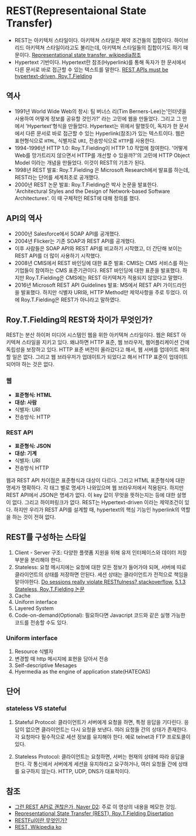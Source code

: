 # REST(Representaional State Transfer)
- REST는 아키텍처 스타일이다. 아키텍쳐 스타일은 제약 조건들의 집합이다. 하이브리드 아키텍쳐 스타일이라고도 불리는데, 아키텍쳐 스타일들의 집합이기도 하기 때문이다. [Representational state transfer, wikipedia참조](https://en.wikipedia.org/wiki/Representational_state_transfer)
- Hypertext 기반이다. Hypertext란 참조(Hyperlink)를 통해 독자가 한 문서에서 다른 문서로 바로 접근할 수 있는 텍스트를 말한다. [REST APIs must be hypertext-driven, Roy.T.Fielding](https://roy.gbiv.com/untangled/2008/rest-apis-must-be-hypertext-driven)

## 역사
- 1991년 World Wide Web의 창시: 팀 버너스 리(Tim Berners-Lee)는'인터넷을 사용하여 어떻게 정보를 공유할 것인가?' 라는 고민에 웹을 만들었다. 그리고 그 안에서 'Hypertext'형식을 만들었다. Hypertext는 위에서 말했듯이, 독자가 한 문서에서 다른 문서로 바로 접근할 수 있는 Hyperlink(참조)가 있는 텍스트이다. 웹은 표현형식으로 `HTML`, 식별자로 `URI`, 전송방식으로 `HTTP`를 사용한다.
- 1994-1996년 HTTP 1.0: Roy.T.Fielding이 HTTP 1.0 작업에 참여한다. '어떻게 Web를 망가트리지 않으면서 HTTP를 개선할 수 있을까?'의 고민에 HTTP Object Model 이라는 개념을 만들었다. 이것이 REST의 기초가 된다.
- 1998년 REST 발표: Roy.T.Fielding 은 Microsoft Research에서 발표를 하는데, REST라는 단어를 세계최초로 공개했다.
- 2000년 REST 논문 발표: Roy.T.Fielding은 박사 논문을 발표한다. 'Architectural Styles and the Design of Network-based Software Architectures'. 이 때 구체적인 REST에 대해 정의를 했다.

## API의 역사
- 2000년 Salesforce에서 SOAP API를 공개했다.
- 2004년 Flicker는 기존 SOAP과 REST API를 공개했다.
- 이후 사람들은 SOAP API와 REST API를 비교하기 시작했고, 더 간단해 보이는 REST API를 더 많이 사용하기 시작했다.
- 2008년 CMIS에서 REST 바인딩에 대한 표준 발표: CMIS는 CMS 서비스를 하는 기업들이 참여하는 CMS 표준기관이다. REST 바인딩에 대한 표준을 발표했다. 하지만 Roy.T.Fielding은 CMS에는 REST 아키텍쳐가 적용되지 않았다고 말했다.
- 2016년 Microsoft REST API Guidelines 발표: MS에서 REST API 가이드라인을 발표했다. 하지만 식별자 URI와, HTTP Method만 제약사항을 주로 두었다. 이에 Roy.T.Fielding은 REST가 아니라고 말하였다.

## Roy.T.Fielding의 REST와 차이가 무엇인가?
REST는 분산 하이퍼 미디어 시스템인 웹을 위한 아키텍쳐 스타일이다. 웹은 REST 아키텍쳐 스타일을 지키고 있다. 왜냐하면 HTTP 표준, 웹 브라우저, 웹어플리케이션 간에 독립성을 보장하고 있다. HTTP 표준 버전이 올라갔다고 해서, 웹 서버를 업데이트 해야 할 일은 없다. 그리고 웹 브라우저가 업데이트가 되었다고 해서 HTTP 표준이 업데이트되어야 하는 것은 없다.

### 웹
- **표준형식: HTML**
- **대상: 사람**
- 식별자: URI
- 전송방식: HTTP

### REST API
- **표준형식: JSON**
- **대상: 기계**
- 식별자: URI
- 전송방식 HTTP

웹과 REST API 차이점은 표준형식과 대상이 다르다. 그리고 HTML 표준형식에 대한 명세가 명확하다. 각 태그 별로 명세가 나와있으며 웹 브라우저에서 적용된다. 하지만 REST API에서 JSON은 명세가 없다. 이 key 값이 무엇을 뜻하는지는 등에 대한 설명이 없다. 그리고 하이퍼링크가 없다. REST는 Hypertext-driven 이라는 제약조건이 있다. 하지만 우리가 REST API를 설계할 때, hypertext의 핵심 기능인 hyperlink의 역할을 하는 것이 전혀 없다.

## REST를 구성하는 스타일
1. Client - Server 구조: 다양한 플랫폼 지원을 위해 유저 인터페이스와 데이터 저장 부분을 분리해야 한다.
2. Stateless: 요청 메시지에는 요청에 대한 모든 정보가 들어가야 되며, 서버에 따로 클라이언트의 상태를 저장하면 안된다. 세션 상태는 클라이언트가 전적으로 책임을 맡아야한다. [Do sessions really violate RESTfulness?,stackoverflow](https://stackoverflow.com/questions/6068113/do-sessions-really-violate-restfulness), [5.1.3 Stateless, Roy.T.Fielding 논문](https://www.ics.uci.edu/~fielding/pubs/dissertation/rest_arch_style.htm#sec_5_1_3)
3. Cache
4. Uniform interface
5. Layered System
6. Code-on-demand(Optional): 필요하다면 Javacript 코드와 같은 실행 가능한 코드를 전송할 수도 있다.

### Uniform interface
1. Resource 식별자
2. 변경할 때 http 메시지에 표현을 담아서 전송
3. Self-descriptive Mesages
4. Hyermedia as the engine of application state(HATEOAS)


## 단어
### stateless VS stateful
1. Stateful Protocol: 클라이언트가 서버에게 요청을 하면, 특정 응답을 기다린다. 응답이 없으면 클라이언트는 다시 요청을 보낸다. 여러 요청들 간의 상태가 존재한다. 각 요청마다 필수적으로 세션 정보를 유지해야 한다. 예로 telnet과 FTP 프로토콜이 있다.

2. Stateless Protocol: 클라이언트는 요청하면, 서버는 현재의 상태에 따라 응답을 한다. 각 통신에서 서버에게 세션을 유지하라고 요구하거나, 여러 요청들 간에 상태를 요구하지 않는다. HTTP, UDP, DNS가 대표적이다.

## 참조
- [그런 REST API로 괜찮은가, Naver D2](https://www.youtube.com/watch?v=RP_f5dMoHFc): 주로 이 영상의 내용을 메모한 것임.
- [Representational State Transfer (REST), Roy.T.Fielding Disertation](https://www.ics.uci.edu/~fielding/pubs/dissertation/rest_arch_style.htm)
- [RESTFul이란 무엇인가?](http://blog.remotty.com/blog/2014/01/28/lets-study-rest/)
- [REST, Wikipedia ko](https://ko.wikipedia.org/wiki/REST)
